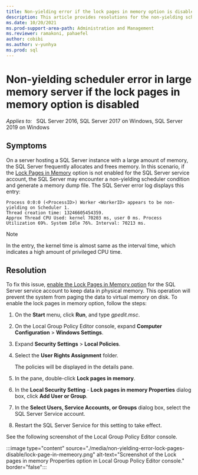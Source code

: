 ```yaml
---
title: Non-yielding error if the lock pages in memory option is disabled
description: This article provides resolutions for the non-yielding scheduler error that occurs in large memory server if the lock pages in memory option is disabled.
ms.date: 10/20/2021
ms.prod-support-area-path: Administration and Management
ms.reviewer: ramakoni, pahaefel
author: cobibi
ms.author: v-yunhya
ms.prod: sql
---
```

# Non-yielding scheduler error in large memory server if the lock pages in memory option is disabled

_Applies to:_ &nbsp; SQL Server 2016, SQL Server 2017 on Windows, SQL Server 2019 on Windows

## Symptoms

On a server hosting a SQL Server instance with a large amount of memory, the SQL Server frequently allocates and frees memory. In this scenario, if the [Lock Pages in Memory](/sql/database-engine/configure-windows/server-memory-server-configuration-options#lock-pages-in-memory-lpim) option is not enabled for the SQL Server service account, the SQL Server may encounter a non-yielding scheduler condition and generate a memory dump file. The SQL Server error log displays this entry:

```output
Process 0:0:0 (<ProcessID>) Worker <WorkerID> appears to be non-yielding on Scheduler 1. 
Thread creation time: 13246605454359. 
Approx Thread CPU Used: kernel 70203 ms, user 0 ms. Process Utilization 69%. System Idle 76%. Interval: 70213 ms.
```

> [!NOTE]
> In the entry, the kernel time is almost same as the interval time, which indicates a high amount of privileged CPU time.

## Resolution

To fix this issue, [enable the Lock Pages in Memory option](/sql/database-engine/configure-windows/enable-the-lock-pages-in-memory-option-windows) for the SQL Server service account to keep data in physical memory. This operation will prevent the system from paging the data to virtual memory on disk. To enable the lock pages in memory option, follow the steps:

1. On the **Start** menu, click **Run**, and type *gpedit.msc*.
1. On the Local Group Policy Editor console, expand **Computer Configuration** > **Windows Settings**.
1. Expand **Security Settings** > **Local Policies**.
1. Select the **User Rights Assignment** folder.

    The policies will be displayed in the details pane.
1. In the pane, double-click **Lock pages in memory**.
1. In the **Local Security Setting** - **Lock pages in memory Properties** dialog box, click **Add User or Group**.
1. In the **Select Users, Service Accounts, or Groups** dialog box, select the SQL Server Service account.
1. Restart the SQL Server Service for this setting to take effect.

See the following screenshot of the Local Group Policy Editor console.

:::image type="content" source="./media/non-yielding-error-lock-pages-disable/lock-page-in-memeory.png" alt-text="Screenshot of the Lock pages in memory Properties option in Local Group Policy Editor console." border="false":::
